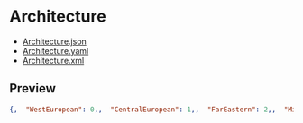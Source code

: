# Architecture

- [Architecture.json](./Architecture.json)
- [Architecture.yaml](./Architecture.yaml)
- [Architecture.xml](./Architecture.xml)

## Preview

```json
{,  "WestEuropean": 0,,  "CentralEuropean": 1,,  "FarEastern": 2,,  "MiddleEastern": 3,,  "MesoAmerican": 4,,  "Mediteranean": 5,,  "EasternEuropean": 6,,  "Indians": 7,,  "African": 8,,  "FarSouthEastern": 9,}

```
